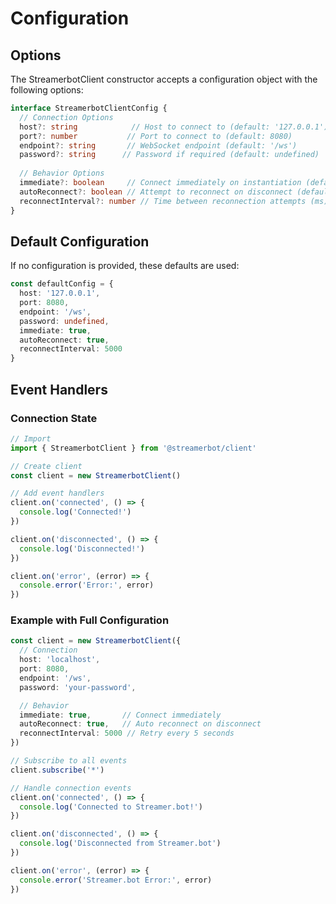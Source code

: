 # Configuration

## Options

The StreamerbotClient constructor accepts a configuration object with the following options:

```ts
interface StreamerbotClientConfig {
  // Connection Options
  host?: string            // Host to connect to (default: '127.0.0.1')
  port?: number           // Port to connect to (default: 8080)
  endpoint?: string       // WebSocket endpoint (default: '/ws')
  password?: string      // Password if required (default: undefined)
  
  // Behavior Options
  immediate?: boolean     // Connect immediately on instantiation (default: true)
  autoReconnect?: boolean // Attempt to reconnect on disconnect (default: true)
  reconnectInterval?: number // Time between reconnection attempts (ms) (default: 5000)
}
```

## Default Configuration

If no configuration is provided, these defaults are used:

```ts
const defaultConfig = {
  host: '127.0.0.1',
  port: 8080,
  endpoint: '/ws',
  password: undefined,
  immediate: true,
  autoReconnect: true,
  reconnectInterval: 5000
}
```

## Event Handlers

### Connection State

```ts
// Import
import { StreamerbotClient } from '@streamerbot/client'

// Create client
const client = new StreamerbotClient()

// Add event handlers
client.on('connected', () => {
  console.log('Connected!')
})

client.on('disconnected', () => {
  console.log('Disconnected!')
})

client.on('error', (error) => {
  console.error('Error:', error)
})
```

### Example with Full Configuration

```ts
const client = new StreamerbotClient({
  // Connection
  host: 'localhost',
  port: 8080,
  endpoint: '/ws',
  password: 'your-password',

  // Behavior
  immediate: true,       // Connect immediately
  autoReconnect: true,   // Auto reconnect on disconnect
  reconnectInterval: 5000 // Retry every 5 seconds
})

// Subscribe to all events
client.subscribe('*')

// Handle connection events
client.on('connected', () => {
  console.log('Connected to Streamer.bot!')
})

client.on('disconnected', () => {
  console.log('Disconnected from Streamer.bot')
})

client.on('error', (error) => {
  console.error('Streamer.bot Error:', error)
})
